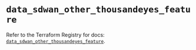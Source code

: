 # `data_sdwan_other_thousandeyes_feature`

Refer to the Terraform Registry for docs: [`data_sdwan_other_thousandeyes_feature`](https://registry.terraform.io/providers/ciscodevnet/sdwan/0.8.0/docs/data-sources/other_thousandeyes_feature).
